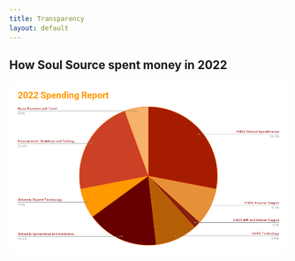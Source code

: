 ```yaml
---
title: Transparency
layout: default
---
```


## How Soul Source spent money in 2022

![2022 SS Financial Transparency Chart](https://github.com/soulsourcefoundation/soulsourcefoundation.github.io/blob/master/assets/images/2022%20Spending%20Report%20(1).png)
